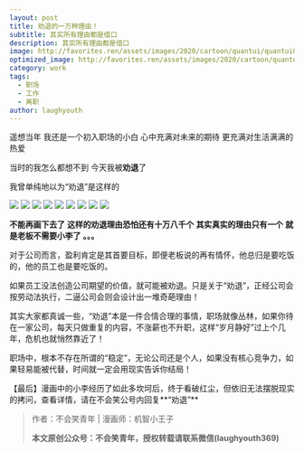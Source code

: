 ```yaml
---
layout: post
title: 劝退的一万种理由！
subtitle: 其实所有理由都是借口
description: 其实所有理由都是借口
image: http://favorites.ren/assets/images/2020/cartoon/quantui/quantui00.jpeg
optimized_image: http://favorites.ren/assets/images/2020/cartoon/quantui/quantui00.jpeg
category: work
tags:
  - 职场
  - 工作
  - 离职
author: laughyouth
---
```


遥想当年
我还是一个初入职场的小白
心中充满对未来的期待
更充满对生活满满的热爱
 
当时的我怎么都想不到
今天我被**劝退**了

我曾单纯地以为“劝退”是这样的

![](http://favorites.ren/assets/images/2020/cartoon/quantui/quantui01.jpg)
![](http://favorites.ren/assets/images/2020/cartoon/quantui/quantui02.jpg)
![](http://favorites.ren/assets/images/2020/cartoon/quantui/quantui03.jpg)
![](http://favorites.ren/assets/images/2020/cartoon/quantui/quantui04.jpg)
![](http://favorites.ren/assets/images/2020/cartoon/quantui/quantui05.jpg)
![](http://favorites.ren/assets/images/2020/cartoon/quantui/quantui06.jpg)
![](http://favorites.ren/assets/images/2020/cartoon/quantui/quantui07.jpg)
![](http://favorites.ren/assets/images/2020/cartoon/quantui/quantui08.jpg)
![](http://favorites.ren/assets/images/2020/cartoon/quantui/quantui09.jpg)

**不能再画下去了**
**这样的劝退理由恐怕还有十万八千个**
**其实真实的理由只有一个**
**就是老板不需要小李了**
**。。。**

对于公司而言，盈利肯定是其首要目标，即便老板说的再有情怀，他总归是要吃饭的，他的员工也是要吃饭的。

如果员工没法创造公司期望的价值，就可能被劝退。只是关于“劝退”，正经公司会按劳动法执行，二逼公司会则会设计出一堆奇葩理由！

其实大家都真诚一些，“劝退”本是一件合情合理的事情，职场就像丛林，如果你待在一家公司，每天只做重复的内容，不涨薪也不升职，这样“岁月静好”过上个几年，危机也就悄然靠近了！

职场中，根本不存在所谓的“稳定”，无论公司还是个人，如果没有核心竞争力，如果轻易能被代替，时间就一定会用现实告诉你结局！

【最后】漫画中的小李经历了如此多坎坷后，终于看破红尘，但依旧无法摆脱现实的拷问，查看详情，请在不会笑公号内回复**“劝退”**

>作者：不会笑青年 | 漫画师：机智小王子
>
>**本文原创公众号：不会笑青年，授权转载请联系微信(laughyouth369)**
